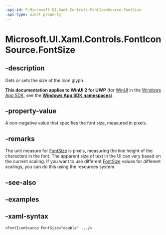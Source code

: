 ```yaml
---
-api-id: P:Microsoft.UI.Xaml.Controls.FontIconSource.FontSize
-api-type: winrt property
---
```

<!-- Property syntax.
public double FontSize { get;  set; }
-->

# Microsoft.UI.Xaml.Controls.FontIconSource.FontSize



## -description

Gets or sets the size of the icon glyph.



**This documentation applies to WinUI 2 for UWP** (for [WinUI](/windows/apps/winui/winui3/) in the [Windows App SDK](/windows/apps/windows-app-sdk/), see the **[Windows App SDK namespaces](/windows/windows-app-sdk/api/winrt/)**).

## -property-value

A non-negative value that specifies the font size, measured in pixels.



## -remarks

The unit measure for [FontSize](/uwp/api/windows.ui.xaml.controls.control.fontsize) is pixels, measuring the line height of the characters in the font. The apparent size of text in the UI can vary based on the current scaling. If you want to use different [FontSize](/uwp/api/windows.ui.xaml.controls.control.fontsize) values for different scalings, you can do this using the resources system.



## -see-also



## -examples



## -xaml-syntax

```xaml
<FontIconSource FontSize="double" .../>
```



